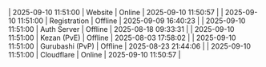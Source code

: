 | 2025-09-10 11:51:00 | Website | Online | 2025-09-10 11:50:57 |
| 2025-09-10 11:51:00 | Registration | Offline | 2025-09-09 16:40:23 |
| 2025-09-10 11:51:00 | Auth Server | Offline | 2025-08-18 09:33:31 |
| 2025-09-10 11:51:00 | Kezan (PvE) | Offline | 2025-08-03 17:58:02 |
| 2025-09-10 11:51:00 | Gurubashi (PvP) | Offline | 2025-08-23 21:44:06 |
| 2025-09-10 11:51:00 | Cloudflare | Online | 2025-09-10 11:50:57 |
